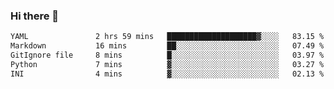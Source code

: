 ### Hi there 👋

<!--START_SECTION:waka-->

```txt
YAML               2 hrs 59 mins   ████████████████████▓░░░░   83.15 %
Markdown           16 mins         ██░░░░░░░░░░░░░░░░░░░░░░░   07.49 %
GitIgnore file     8 mins          █░░░░░░░░░░░░░░░░░░░░░░░░   03.97 %
Python             7 mins          ▓░░░░░░░░░░░░░░░░░░░░░░░░   03.27 %
INI                4 mins          ▓░░░░░░░░░░░░░░░░░░░░░░░░   02.13 %
```

<!--END_SECTION:waka-->

<!--
**Jonas-VanHaeken/Jonas-VanHaeken** is a ✨ _special_ ✨ repository because its `README.md` (this file) appears on your GitHub profile.

Here are some ideas to get you started:

- 🔭 I’m currently working on ...
- 🌱 I’m currently learning ...
- 👯 I’m looking to collaborate on ...
- 🤔 I’m looking for help with ...
- 💬 Ask me about ...
- 📫 How to reach me: ...
- 😄 Pronouns: ...
- ⚡ Fun fact: ...
-->
